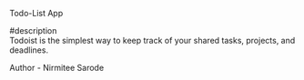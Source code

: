   Todo-List App<BR>

  #description <BR>
  Todoist is the simplest way to keep track of your shared tasks, projects, and deadlines. 
  
  Author - Nirmitee Sarode
